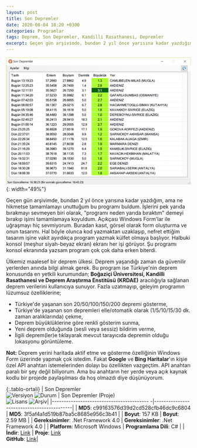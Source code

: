 ```yaml
---
layout: post
title: Son Depremler
date: 2020-08-04 18:20 +0300
categories: Programlar
tags: Deprem, Son Depremler, Kandilli Rasathanesi, Depremler
excerpt: Geçen gün arşivimde, bundan 2 yıl önce yarısına kadar yazdığım, ama ne hikmetse tamamlamayı unuttuğum bu programı buldum. İşlerini pek yarıda bırakmayı sevmeyen biri olarak, "programı neden yarıda bıraktım" demeyi bırakıp işimi tamamlamaya koyuldum...
---
```

![son-depremler](/images/programlar/son-depremler.png){: width="49%"}

Geçen gün arşivimde, bundan 2 yıl önce yarısına kadar yazdığım, ama ne hikmetse tamamlamayı unuttuğum bu programı buldum. İşlerini pek yarıda bırakmayı sevmeyen biri olarak, "programı neden yarıda bıraktım" demeyi bırakıp işimi tamamlamaya koyuldum. Açıkçası Windows Form'lar ile uğraşmayı hiç sevmiyorum. Buradan kasıt, görsel olarak form oluşturma ve onun tasarımı. Hal böyle olunca kod yazmaktan uzaklaşıp, nefret ettiğim tasarım işine vakit ayırdıkça program yazmak külfet olmaya başlıyor. Halbuki konsol (meşhur siyah-beyaz ekran) ekranı her işi görüyor. Şu programı konsol ekranında yazsam program çok çok daha erken biterdi.

Ülkemiz maalesef bir deprem ülkesi. Deprem yaşandığı zaman da güvenilir yerlerden anında bilgi almak gerek. Bu program ise Türkiye'nin deprem konusunda en yetkili kurumundan; **Boğaziçi Üniversitesi, Kandilli Rasathanesi ve Deprem Araştırma Enstitüsü (KRDAE)** aracılığıyla sağlanan deprem verilerini kullanıcıya sunuyor. Fazla uzatmayıp, geleyim programın lüzumsuz özelliklerine;

- Türkiye'de yaşanan son 20/50/100/150/200 depremi gösterme,
- Türkiye'de yaşanan son depremleri elle/otomatik olarak (1/5/10/15/30 dk. zaman aralıklarında) çekme,
- Deprem büyüklüklerine göre renkli gösterim sunma,
- Yeni deprem olduğunda (sesli veya sessiz) bildirim verme,
- İlgili deprem(ler)e tıklayarak mevcut tarayıcıda depremin olduğu lokasyonu görüntüleme.

**Not:** Deprem yerini haritada aktif etme ve gösterme özelliğinin Windows Form üzerinde yapmak çok istedim. Fakat **Google** ve **Bing Haritalar**'ın kişie özel API anahtarı istemelerinden dolayı bu özellikten vazgeçtim. API anahtarı paralı bir şey değil biliyorum. Ama bu anahtarın her yerde veya açık kaynak kodlu bir projede paylaşılması da hoş olmazdı diye düşünüyorum. 

{:.tablo-ortali}
| Son Depremler <br>![Versiyon](https://img.shields.io/badge/Versiyon-1.15-blueviolet.svg?style=flat) ![Durum](https://img.shields.io/badge/Durum-Çalışıyor-success.svg?style=flat) |  Son Depremler (Proje)<br>![Lisans](https://img.shields.io/badge/Lisans-MIT-blue.svg?style=flat) ![Arşiv](https://img.shields.io/badge/Arşiv-orange.svg?style=flat)|
|----------------------------------------- -|-------------------------------------------|
| **MD5**: c99163576d39d2cd528cfb46dc9c6804 | **MD5**: 3f5af4a1d519b87ba5c8685e956c3b41 | 
| **Boyut**:  157 KB                       | **Boyut**:  2.59 MB                         |
| **Gereksinimler**: .Net Framework 4.0     | **Gereksinimler**: .Net Framework 4.0 |
| **Platform**: Microsoft Windows           | **Programlama Dili**: C# |
| **İndir**: [Link](https://www.dropbox.com/s/g9q1kskdd2irquq/son-depremler-proje.zip?dl=1) | **Proje**: [Link](https://www.dropbox.com/s/jjx7d3xfftkkooj/son-depremler-proje.zip?dl=1) <br> **GitHub**: [Link](https://github.com/Umut-D/Son-Depremler)|